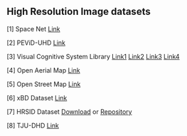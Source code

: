 ## High Resolution Image datasets

[1] Space Net [Link](https://registry.opendata.aws/spacenet/)

[2] PEViD-UHD [Link](https://www.epfl.ch/labs/mmspg/downloads/pevid-uhd/)

[3] Visual Cognitive System Library [Link1](https://www2.vicos.si/Downloads/LUIS34) [Link2](https://www2.vicos.si/Downloads/DUIS131) [Link3](https://www2.vicos.si/Downloads/GUIS107) [Link4](https://www2.vicos.si/Downloads/DFGTSD)

[4] Open Aerial Map [Link](https://map.openaerialmap.org/#/-18.45703125,18.47960905583197,3?_k=tvz89h)

[5] Open Street Map [Link](https://wiki.openstreetmap.org/wiki/Planet.osm)

[6] xBD Dataset [Link](https://xview2.org/dataset)

[7] HRSID Dataset [Download](https://drive.google.com/file/d/1NY3ovgc-woDlNoQdyqzRB3t9McOBH5Ms/view) or [Repository](https://github.com/chaozhong2010/HRSID)

[8] TJU-DHD [Link](https://arxiv.org/abs/2011.09170)


